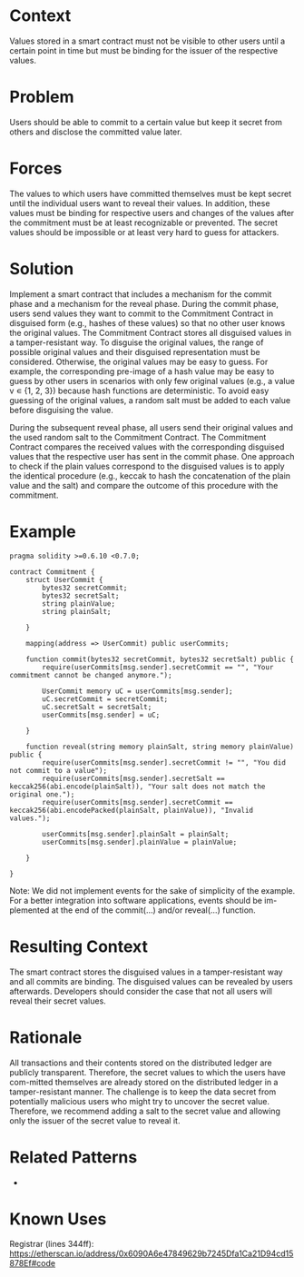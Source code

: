 # Context
Values stored in a smart contract must not be visible to other users until a certain point in time but must be binding for the issuer of the respective values.
# Problem
Users should be able to commit to a certain value but keep it secret from others and disclose the committed value later.
# Forces
The values to which users have committed themselves must be kept secret until the individual users want to reveal their values. In addition, these values must be binding for respective users and changes of the values after the commitment must be at least recognizable or prevented. The secret values should be impossible or at least very hard to guess for attackers.
# Solution
Implement a smart contract that includes a mechanism for the commit phase and a mechanism for the reveal phase. During the commit phase, users send values they want to commit to the Commitment Contract in disguised form (e.g., hashes of these values) so that no other user knows the original values. The Commitment Contract stores all disguised values in a tamper-resistant way. To disguise the original values, the range of possible original values and their disguised representation must be considered. Otherwise, the original values may be easy to guess. For example, the corresponding pre-image of a hash value may be easy to guess by other users in scenarios with only few original values (e.g., a value v ∊ {1, 2, 3}) because hash functions are deterministic. To avoid easy guessing of the original values, a random salt must be added to each value before disguising the value.

During the subsequent reveal phase, all users send their original values and the used random salt to the Commitment Contract. The Commitment Contract compares the received values with the corresponding disguised values that the respective user has sent in the commit phase. One approach to check if the plain values correspond to the disguised values is to apply the identical procedure (e.g., keccak to hash the concatenation of the plain value and the salt) and compare the outcome of this procedure with the commitment.
# Example

```Solidity
pragma solidity >=0.6.10 <0.7.0;

contract Commitment { 
    struct UserCommit { 
        bytes32 secretCommit; 
        bytes32 secretSalt; 
        string plainValue; 
        string plainSalt;

    } 

    mapping(address => UserCommit) public userCommits;

    function commit(bytes32 secretCommit, bytes32 secretSalt) public { 
        require(userCommits[msg.sender].secretCommit == "", "Your commitment cannot be changed anymore.");

        UserCommit memory uC = userCommits[msg.sender]; 
        uC.secretCommit = secretCommit; 
        uC.secretSalt = secretSalt; 
        userCommits[msg.sender] = uC;

    }

    function reveal(string memory plainSalt, string memory plainValue) public { 
        require(userCommits[msg.sender].secretCommit != "", "You did not commit to a value"); 
        require(userCommits[msg.sender].secretSalt == keccak256(abi.encode(plainSalt)), "Your salt does not match the original one."); 
        require(userCommits[msg.sender].secretCommit == keccak256(abi.encodePacked(plainSalt, plainValue)), "Invalid values.");

        userCommits[msg.sender].plainSalt = plainSalt;
        userCommits[msg.sender].plainValue = plainValue;

    }

}
```

Note: We did not implement events for the sake of simplicity of the example. For a better integration into software applications, events should be im-plemented at the end of the commit(…) and/or reveal(…) function.

# Resulting Context
The smart contract stores the disguised values in a tamper-resistant way and all commits are binding. The disguised values can be revealed by users afterwards. Developers should consider the case that not all users will reveal their secret values.
# Rationale
All transactions and their contents stored on the distributed ledger are publicly transparent. Therefore, the secret values to which the users have com-mitted themselves are already stored on the distributed ledger in a tamper-resistant manner. The challenge is to keep the data secret from potentially malicious users who might try to uncover the secret value. Therefore, we recommend adding a salt to the secret value and allowing only the issuer of the secret value to reveal it.
# Related Patterns
-
# Known Uses
Registrar (lines 344ff): https://etherscan.io/address/0x6090A6e47849629b7245Dfa1Ca21D94cd15878Ef#code